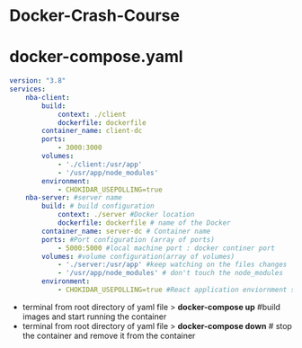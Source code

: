 # Docker-Crash-Course

docker-compose.yaml 
==========================

```yaml
version: "3.8"
services: 
    nba-client:
        build:
            context: ./client
            dockerfile: dockerfile
        container_name: client-dc
        ports: 
            - 3000:3000
        volumes: 
            - './client:/usr/app'
            - '/usr/app/node_modules'
        environment: 
            - CHOKIDAR_USEPOLLING=true
    nba-server: #server name
        build: # build configuration
            context: ./server #Docker location 
            dockerfile: dockerfile # name of the Docker
        container_name: server-dc # Container name
        ports: #Port configuration (array of ports)
            - 5000:5000 #local machine port : docker continer port
        volumes: #volume configuration(array of volumes)
            - './server:/usr/app' #keep watching on the files changes
            - '/usr/app/node_modules' # don't touch the node_modules
        environment: 
            - CHOKIDAR_USEPOLLING=true #React application enviornment setup


```

- terminal from root directory of yaml file > **docker-compose up**  #build images and start running the container
- terminal from root directory of yaml file > **docker-compose down** # stop the container and remove it from the container





